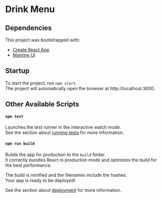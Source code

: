 # Drink Menu

## Dependencies

This project was bootstrapped with:
- [Create React App](https://github.com/facebook/create-react-app)
- [Mantine UI](https://mantine.dev/)


## Startup

To start the project, run `npm start`. \
The project will automatically open the browser at http://localhost:3000.

## Other Available Scripts

#### `npm test`

Launches the test runner in the interactive watch mode.\
See the section about [running tests](https://facebook.github.io/create-react-app/docs/running-tests) for more information.

#### `npm run build`

Builds the app for production to the `build` folder.\
It correctly bundles React in production mode and optimizes the build for the best performance.

The build is minified and the filenames include the hashes.\
Your app is ready to be deployed!

See the section about [deployment](https://facebook.github.io/create-react-app/docs/deployment) for more information.

